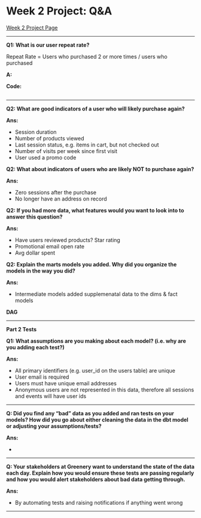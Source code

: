 # Week 2 Project: Q&A

[Week 2 Project Page](https://corise.com/course/analytics-engineering-with-dbt/v2/enrollment/enrollment_cl3svgl9j0002125far6rcfvr/module/week2-project)

---

**Q1: What is our user repeat rate?**

Repeat Rate = Users who purchased 2 or more times / users who purchased

**A:**  

**Code:**
``` sql

```

---

**Q2: What are good indicators of a user who will likely purchase again?**

**Ans:** 

* Session duration
* Number of products viewed
* Last session status, e.g. items in cart, but not checked out
* Number of visits per week since first visit
* User used a promo code

**Q2: What about indicators of users who are likely NOT to purchase again?**

**Ans:** 

* Zero sessions after the purchase
* No longer have an address on record

**Q2: If you had more data, what features would you want to look into to answer this question?**

**Ans:** 

* Have users reviewed products? Star rating
* Promotional email open rate
* Avg dollar spent


**Q2: Explain the marts models you added. Why did you organize the models in the way you did?**

**Ans:** 

* Intermediate models added supplemenatal data to the dims & fact models

**DAG**



---

**Part 2 Tests**

**Q1: What assumptions are you making about each model? (i.e. why are you adding each test?)**

**Ans:** 

* All primary identifiers (e.g. user_id on the users table) are unique
* User email is required
* Users must have unique email addresses
* Anonymous users are not represented in this data, therefore all sessions and events will have user ids

---

**Q: Did you find any “bad” data as you added and ran tests on your models? How did you go about either cleaning the data in the dbt model or adjusting your assumptions/tests?**

**Ans:** 

*  

---

**Q: Your stakeholders at Greenery want to understand the state of the data each day. Explain how you would ensure these tests are passing regularly and how you would alert stakeholders about bad data getting through.**

**Ans:** 

* By automating tests and raising notifications if anything went wrong

---
